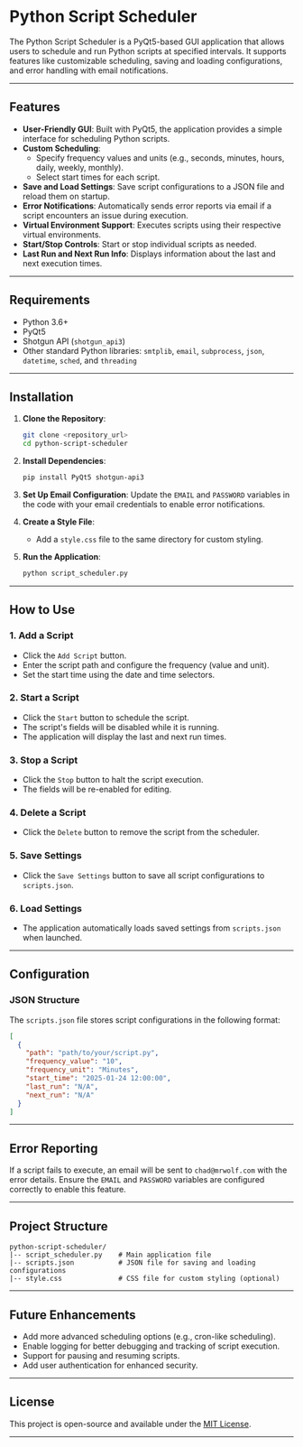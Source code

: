 # Python Script Scheduler

The Python Script Scheduler is a PyQt5-based GUI application that allows users to schedule and run Python scripts at specified intervals. It supports features like customizable scheduling, saving and loading configurations, and error handling with email notifications.

---

## Features

- **User-Friendly GUI**: Built with PyQt5, the application provides a simple interface for scheduling Python scripts.
- **Custom Scheduling**:
  - Specify frequency values and units (e.g., seconds, minutes, hours, daily, weekly, monthly).
  - Select start times for each script.
- **Save and Load Settings**: Save script configurations to a JSON file and reload them on startup.
- **Error Notifications**: Automatically sends error reports via email if a script encounters an issue during execution.
- **Virtual Environment Support**: Executes scripts using their respective virtual environments.
- **Start/Stop Controls**: Start or stop individual scripts as needed.
- **Last Run and Next Run Info**: Displays information about the last and next execution times.

---

## Requirements

- Python 3.6+
- PyQt5
- Shotgun API (`shotgun_api3`)
- Other standard Python libraries: `smtplib`, `email`, `subprocess`, `json`, `datetime`, `sched`, and `threading`

---

## Installation

1. **Clone the Repository**:
   ```bash
   git clone <repository_url>
   cd python-script-scheduler
   ```

2. **Install Dependencies**:
   ```bash
   pip install PyQt5 shotgun-api3
   ```

3. **Set Up Email Configuration**:
   Update the `EMAIL` and `PASSWORD` variables in the code with your email credentials to enable error notifications.

4. **Create a Style File**:
   - Add a `style.css` file to the same directory for custom styling.

5. **Run the Application**:
   ```bash
   python script_scheduler.py
   ```

---

## How to Use

### 1. Add a Script
- Click the `Add Script` button.
- Enter the script path and configure the frequency (value and unit).
- Set the start time using the date and time selectors.

### 2. Start a Script
- Click the `Start` button to schedule the script.
- The script's fields will be disabled while it is running.
- The application will display the last and next run times.

### 3. Stop a Script
- Click the `Stop` button to halt the script execution.
- The fields will be re-enabled for editing.

### 4. Delete a Script
- Click the `Delete` button to remove the script from the scheduler.

### 5. Save Settings
- Click the `Save Settings` button to save all script configurations to `scripts.json`.

### 6. Load Settings
- The application automatically loads saved settings from `scripts.json` when launched.

---

## Configuration

### JSON Structure
The `scripts.json` file stores script configurations in the following format:
```json
[
  {
    "path": "path/to/your/script.py",
    "frequency_value": "10",
    "frequency_unit": "Minutes",
    "start_time": "2025-01-24 12:00:00",
    "last_run": "N/A",
    "next_run": "N/A"
  }
]
```

---

## Error Reporting

If a script fails to execute, an email will be sent to `chad@mrwolf.com` with the error details. Ensure the `EMAIL` and `PASSWORD` variables are configured correctly to enable this feature.

---

## Project Structure
```
python-script-scheduler/
|-- script_scheduler.py    # Main application file
|-- scripts.json           # JSON file for saving and loading configurations
|-- style.css              # CSS file for custom styling (optional)
```

---

## Future Enhancements
- Add more advanced scheduling options (e.g., cron-like scheduling).
- Enable logging for better debugging and tracking of script execution.
- Support for pausing and resuming scripts.
- Add user authentication for enhanced security.

---

## License
This project is open-source and available under the [MIT License](LICENSE).

---

